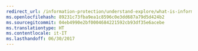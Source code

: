 ```yaml
---
redirect_url: /information-protection/understand-explore/what-is-information-protection
ms.openlocfilehash: 89231c73fba9ea1c8596c0e3dd687a79d5d424b2
ms.sourcegitcommit: 04eb4990e2bf0004684221592cb93df35e6acebe
ms.translationtype: HT
ms.contentlocale: it-IT
ms.lasthandoff: 06/30/2017
---
```

